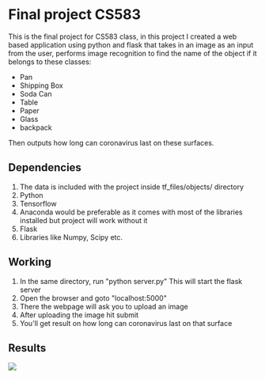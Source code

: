 # Final project CS583
This is the final project for CS583 class, in this project I created a web based application using python and flask that takes in an image as an input from the user, performs image recognition to find the name of the object if it belongs to these classes:
<ul>
<li>Pan</li>
<li>Shipping Box</li>
<li>Soda Can</li>
<li>Table</li>
<li>Paper</li>
<li>Glass</li>
<li>backpack</li>
</ul>
Then outputs how long can coronavirus last on these surfaces.

## Dependencies
1. The data is included with the project inside tf_files/objects/ directory
2. Python
3. Tensorflow
4. Anaconda would be preferable as it comes with most of the libraries installed but project will work without it
5. Flask
6. Libraries like Numpy, Scipy etc.

## Working
1. In the same directory, run "python server.py" This will start the flask server
2. Open the browser and goto "localhost:5000"
3. There the webpage will ask you to upload an image
4. After uploading the image hit submit
5. You'll get result on how long can coronavirus last on that surface

## Results
<img src = "https://imgur.com/iSSdQx9">
